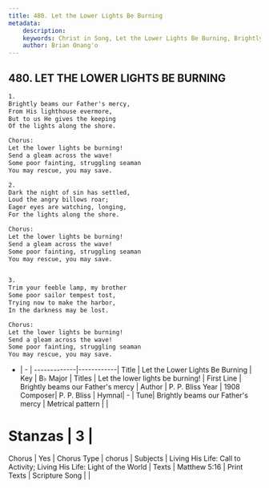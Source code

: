 ```yaml
---
title: 480. Let the Lower Lights Be Burning
metadata:
    description: 
    keywords: Christ in Song, Let the Lower Lights Be Burning, Brightly beams our Father&#039;s mercy, Let the lower lights be burning!
    author: Brian Onang'o
---
```



## 480. LET THE LOWER LIGHTS BE BURNING

```txt
1.
Brightly beams our Father's mercy,
From His lighthouse evermore,
But to us He gives the keeping
Of the lights along the shore.

Chorus:
Let the lower lights be burning!
Send a gleam across the wave!
Some poor fainting, struggling seaman
You may rescue, you may save.

2.
Dark the night of sin has settled,
Loud the angry billows roar;
Eager eyes are watching, longing,
For the lights along the shore. 

Chorus:
Let the lower lights be burning!
Send a gleam across the wave!
Some poor fainting, struggling seaman
You may rescue, you may save.


3.
Trim your feeble lamp, my brother
Some poor sailor tempest tost,
Trying now to make the harbor,
In the darkness may be lost. 

Chorus:
Let the lower lights be burning!
Send a gleam across the wave!
Some poor fainting, struggling seaman
You may rescue, you may save.

```

- |   -  |
-------------|------------|
Title | Let the Lower Lights Be Burning |
Key | B♭ Major |
Titles | Let the lower lights be burning! |
First Line | Brightly beams our Father&#039;s mercy |
Author | P. P. Bliss
Year | 1908
Composer| P. P. Bliss |
Hymnal|  - |
Tune| Brightly beams our Father&#039;s mercy |
Metrical pattern | |
# Stanzas | 3 |
Chorus | Yes |
Chorus Type | chorus |
Subjects | Living His Life: Call to Activity; Living His Life: Light of the World |
Texts | Matthew 5:16 |
Print Texts | 
Scripture Song |  |
  
